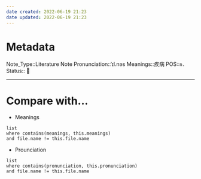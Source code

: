 ```yaml
---
date created: 2022-06-19 21:23
date updated: 2022-06-19 21:23
---
```

# Metadata

Note_Type::Literature Note
Pronunciation::ˈɪl.nəs
Meanings::疾病
POS::`n.`
Status:: 👶

---

# Compare with...

- Meanings

```dataview
list
where contains(meanings, this.meanings)
and file.name != this.file.name
```

- Prounciation

```dataview
list
where contains(pronunciation, this.pronunciation)
and file.name != this.file.name
```
